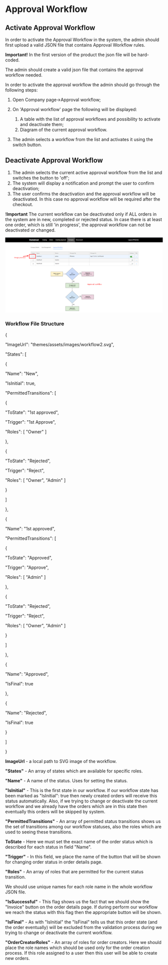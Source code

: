 # Approval Workflow

## Activate Approval Workflow

In order to activate the Approval Workflow in the system, the admin should first upload a valid JSON file that contains Approval Workflow rules. 

**Important!** In the first version of the product the json file will be hard-coded.

The admin should create a valid json file that contains the approval workflow needed.

In order to activate the approval workflow the admin should go through the following steps:

1. Open Company page->Approval workflow;
1. On 'Approval workflow' page the following will be displayed:

    1. A table with the list of approval workflows and possibility to activate and deactivate them;
    1. Diagram of the current approval workflow.
1. The admin selects a workflow from the list and activates it using the switch button.

## Deactivate Approval Workflow

1. The admin selects the current active approval workflow from the list and switches the button to 'off';
1. The system will display a notification and prompt the user to confirm deactivation;
1. The user confirms the deactivation and the approval workflow will be deactivated. In this case no approval workflow will be required after the checkout.

!**Important** The current workflow can be deactivated only if ALL orders in the system are in new, completed or rejected status. In case there is at least one order, which is still 'in progress', the approval workflow can not be deactivated or changed.

![Approval workflow](media/screen-approva-workflow-page.png)

### Workflow File Structure

{

"ImageUrl": "themes/assets/images/workflow2.svg", 

"States": [

{

"Name": "New",

"IsInitial": true,

"PermittedTransitions": [

{

"ToState": "1st approved",

"Trigger": "1st Approve",

"Roles": [ "Owner" ]

},

{

"ToState": "Rejected",

"Trigger": "Reject",

"Roles": [ "Owner", "Admin" ]

}

]

},

{

"Name": "1st approved",

"PermittedTransitions": [

{

"ToState": "Approved", 

"Trigger": "Approve", 

"Roles": [ "Admin" ] 

}, 

{ 

"ToState": "Rejected", 

"Trigger": "Reject", 

"Roles": [ "Owner", "Admin" ] 

} 

] 

}, 

{ 

"Name": "Approved", 

"IsFinal": true 

}, 

{ 

"Name": "Rejected", 

"IsFinal": true 

} 

] 

} 

**ImageUrl**  - a local path to SVG image of the workflow.

**"States"** - An array of states which are available for specific roles.

**"Name"** - A name of the status. Uses for setting the status.

**"IsInitial"** - This is the first state in our workflow. If our workflow state has been marked as "IsInitial": true then newly created orders will receive this status automatically. Also, if we trying to change or deactivate the current workflow and we already have the orders which are in this state then eventually this orders will be skipped by system.

**"PermittedTransitions"** - An array of permitted status transitions shows us the set of transitions among our workflow statuses, also the roles which are used to seeing these transitions.

**ToState** - Here we must set the exact name of the order status which is described for each status in field "Name".

**"Trigger"** - In this field, we place the name of the button that will be shown for changing order status in order details page.

**"Roles"** - An array of roles that are permitted for the current status transition.

We should use unique names for each role name in the whole workflow JSON file.

**"IsSuccessful"** - This flag shows us the fact that we should show the "Invoice" button on the order details page. If during perform our workflow we reach the status with this flag then the appropriate button will be shown.

**"IsFinal"** - As with "IsInitial" the "IsFinal" tells us that this order state (and the order eventually) will be excluded from the validation process during we trying to change or deactivate the current workflow.

**"OrderCreatorRoles"** - An array of roles for order creators. Here we should place the role names which should be used only for the order creation process. If this role assigned to a user then this user will be able to create new orders.

